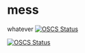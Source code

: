 # mess
whatever
[![OSCS Status](https://www.oscs1024.com/platform/badge/hyjklmn/mess.svg?size=small)](https://www.oscs1024.com/project/hyjklmn/mess?ref=badge_small)

[![OSCS Status](https://www.oscs1024.com/platform/badge/hyjklmn/mess.svg?size=large)](https://www.oscs1024.com/project/hyjklmn/mess?ref=badge_large)

